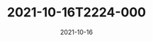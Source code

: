 ---
date: 2021-10-16
title: 2021-10-16T2224-000
hero: 2021/2021-10-16T2224-000.jpeg

# briefly describe the image…
alt: ''

# insert the closed caption text after the three-dash break…
# (include line-breaks, punctuation, and capitalization)
---
